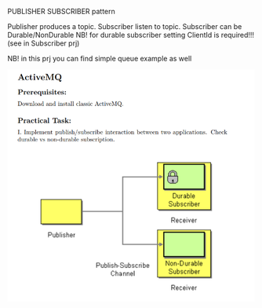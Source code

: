 PUBLISHER SUBSCRIBER pattern

Publisher produces a topic.
Subscriber listen to topic.
Subscriber can be Durable/NonDurable
NB! for durable subscriber setting ClientId is required!!! (see in Subscriber prj)

NB! in this prj you can find simple queue example as well


![](publisher_receivers.png)
